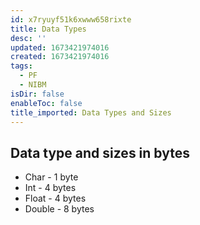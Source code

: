 ```yaml
---
id: x7ryuyf51k6xwww658rixte
title: Data Types
desc: ''
updated: 1673421974016
created: 1673421974016
tags:
  - PF
  - NIBM
isDir: false
enableToc: false
title_imported: Data Types and Sizes
---
```


## Data type and sizes in bytes

- Char - 1 byte
- Int - 4 bytes 
- Float - 4 bytes 
- Double - 8 bytes 
